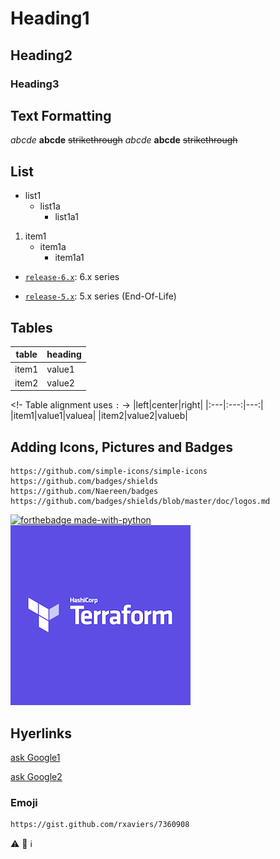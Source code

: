 # Heading1
## Heading2
### Heading3

## Text Formatting
*abcde*
**abcde**
~~strikethrough~~
_abcde_
__abcde__
~~strikethrough~~

## List
- list1
  - list1a
     - list1a1
   
1. item1
   - item1a
      - item1a1

- [`release-6.x`](https://github.com/deviantony/docker-elk/tree/release-6.x): 6.x series
* [`release-5.x`](https://github.com/deviantony/docker-elk/tree/release-5.x): 5.x series (End-Of-Life)

## Tables
|table|heading|
|---|---|
|item1|value1
|item2|value2

<!- Table alignment uses `:` ->
|left|center|right|
|:---|:---:|---:|
|item1|value1|valuea|
|item2|value2|valueb|

## Adding Icons, Pictures and Badges
```
https://github.com/simple-icons/simple-icons
https://github.com/badges/shields
https://github.com/Naereen/badges
https://github.com/badges/shields/blob/master/doc/logos.md
```
[![forthebadge made-with-python](http://ForTheBadge.com/images/badges/made-with-python.svg)](https://www.python.org/)
![Terraform](https://raw.githubusercontent.com/github/explore/80688e429a7d4ef2fca1e82350fe8e3517d3494d/topics/terraform/terraform.png)

## Hyerlinks
[ask Google1](https://www.google.com)


[ask Google2][askgoogle]

[askgoogle]:https://www.google.com

### Emoji
```
https://gist.github.com/rxaviers/7360908
```
:warning: :construction: :information_source:






